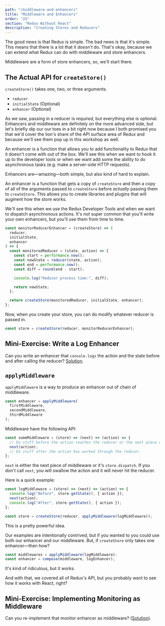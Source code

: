 ```yaml
---
path: "/middleware-and-enhancers"
title: "Middleware and Enhancers"
order: "2G"
section: "Redux Without React"
description: "Creating Stores and Reducers"
---
```


The good news is that Redux is simple. The bad news is that it's simple. This means that there is a lot that it _doesn't_ do. That's okay, because we can extend what Redux can do with middleware and store enhancers.

Middleware are a form of store enhancers, so, we'll start there.

## The Actual API for `createStore()`

`createStore()` takes one, two, or three arguments.

- `reducer`
- `initialState` (Optional)
- `enhancer` (Optional)

As we saw, passing in a reducer is _required_, but everything else is optional. Enhancers and middleware are definitely on the more advanced side, but let's briefly dip our our toes in a bit right now because I both promised you that we'd cover the lion's share of the API surface area of Redux and because we'll see them pop up in this workshop as well.

An enhancer is a function that allows you to add functionality to Redux that it doesn't come with out of the box. We'll see this when we want to hook it up to the developer tools or when we want add some the ability to do asynchronous tasks (e.g. make a server-side HTTP requests).

Enhancers are—amazing—both simple, but also kind of hard to explain.

An enhancer is a function that gets a copy of `createStore` and then a copy of all of the arguments passed to `createStore` before _actually_ passing them to `createStore`. This allows you to create libraries and plugins that will augment how the store works.

We'll see this when we use the Redux Developer Tools and when we want to dispatch asynchronous actions. It's _not_ super common that you'll write your own enhancers, but you'll use them from time to time.

```js
const monitorReducerEnhancer = (createStore) => (
  reducer,
  initialState,
  enhancer
) => {
  const monitoredReducer = (state, action) => {
    const start = performance.now();
    const newState = reducer(state, action);
    const end = performance.now();
    const diff = round(end - start);

    console.log("Reducer process time:", diff);

    return newState;
  };

  return createStore(monitoredReducer, initialState, enhancer);
};
```

Now, when you create your store, you can do modify whatever reducer is passed in.

```js
const store = createStore(reducer, monitorReducerEnhancer);
```

## Mini-Exercise: Write a Log Enhancer

Can you write an enhancer that `console.logs` the action and the state before and after calling the reducer? [Solution](https://gist.github.com/stevekinney/f0009452e07db459e093086b0a8e03c2).

## `applyMiddleware`

`applyMiddleware` is a way to produce an enhancer out of chain of middleware.

```js
const enhancer = applyMiddleware(
  firstMiddleware,
  secondMiddleware,
  thirdMiddleware
);
```

Middleware have the following API:

```js
const someMiddleware = (store) => (next) => (action) => {
  // Do stuff before the action reaches the reducer or the next piece of middleware.
  next(action);
  // Do stuff after the action has worked through the reducer.
};
```

`next` is either the next piece of middleware or it's `store.dispatch`. If you don't call `next`, you will swallow the action and it will never hit the reducer.

Here is a quick example:

```js
const logMiddleware = (store) => (next) => (action) => {
  console.log("Before", store.getState(), { action });
  next(action);
  console.log("After", store.getState(), { action });
};

const store = createStore(reducer, applyMiddleware(logMiddleware));
```

This is a pretty powerful idea.

Our examples are intentionally contrived, but if you wanted to you could use both our enhancer and our middleware. But, if `createStore` only takes one enhancer—then how?

```js
const middlewares = applyMiddleware(logMiddleware);
const enhancer = compose(middleware, logEnhancer);
```

It's kind of ridiculous, but it works.

And with that, we covered all of Redux's API, but you probably want to see how it works with React, right?

## Mini-Exercise: Implementing Monitoring as Middleware

Can you re-implement that monitor enhancer as middleware? ([Solution](https://gist.github.com/stevekinney/f0009452e07db459e093086b0a8e03c2)).
